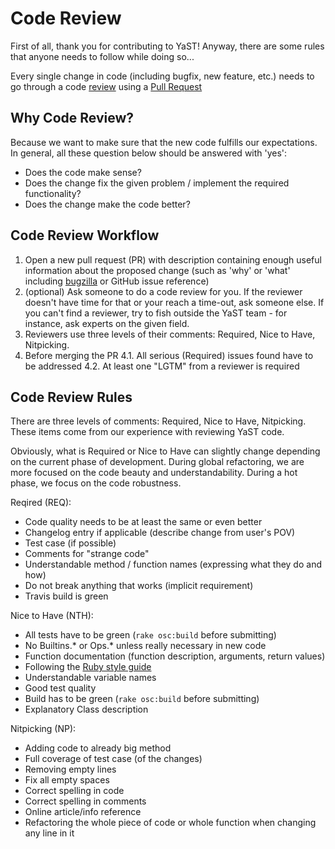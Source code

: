 Code Review
===========
First of all, thank you for contributing to YaST! Anyway, there are some rules
that anyone needs to follow while doing so...

Every single change in code (including bugfix, new feature, etc.) needs to go
through a code [review](http://en.wikipedia.org/wiki/Code_review) using
a [Pull Request](https://help.github.com/articles/using-pull-requests)

Why Code Review?
----------------
Because we want to make sure that the new code fulfills our expectations. In
general, all these question below should be answered with 'yes':

* Does the code make sense?
* Does the change fix the given problem / implement the required functionality?
* Does the change make the code better?

Code Review Workflow
--------------------
1. Open a new pull request (PR) with description containing enough useful
   information about the proposed change (such as 'why' or 'what' including
   [bugzilla](https://bugzilla.suse.com) or GitHub issue reference)
2. (optional) Ask someone to do a code review for you. If the reviewer doesn't
   have time for that or your reach a time-out, ask someone else.
   If you can't find a reviewer, try to fish outside the YaST team - for
   instance, ask experts on the given field.
3. Reviewers use three levels of their comments: Required, Nice to Have,
   Nitpicking.
4. Before merging the PR
   4.1. All serious (Required) issues found have to be addressed
   4.2. At least one "LGTM" from a reviewer is required

Code Review Rules
-----------------
There are three levels of comments: Required, Nice to Have, Nitpicking. These
items come from our experience with reviewing YaST code.

Obviously, what is Required or Nice to Have can slightly change depending on
the current phase of development. During global refactoring, we are more
focused on the code beauty and understandability. During a hot phase, we focus
on the code robustness.

Reqired (REQ):
* Code quality needs to be at least the same or even better
* Changelog entry if applicable (describe change from user's POV)
* Test case (if possible)
* Comments for "strange code"
* Understandable method / function names (expressing what they do and how)
* Do not break anything that works (implicit requirement)
* Travis build is green

Nice to Have (NTH):
* All tests have to be green (`rake osc:build` before submitting)
* No Builtins.* or Ops.* unless really necessary in new code
* Function documentation (function description, arguments, return values)
* Following the [Ruby style guide](https://github.com/SUSE/style-guides/blob/master/Ruby.md)
* Understandable variable names
* Good test quality
* Build has to be green (`rake osc:build` before submitting)
* Explanatory Class description

Nitpicking (NP):
* Adding code to already big method
* Full coverage of test case (of the changes)
* Removing empty lines
* Fix all empty spaces
* Correct spelling in code
* Correct spelling in comments
* Online article/info reference
* Refactoring the whole piece of code or whole function when changing any line in it
